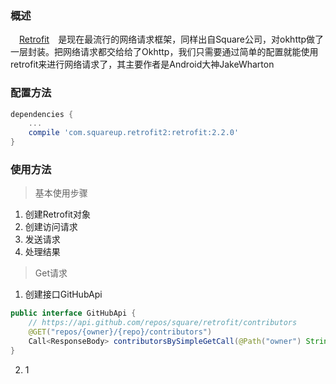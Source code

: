 ### 概述
　[Retrofit][1]　是现在最流行的网络请求框架，同样出自Square公司，对okhttp做了一层封装。把网络请求都交给给了Okhttp，我们只需要通过简单的配置就能使用retrofit来进行网络请求了，其主要作者是Android大神JakeWharton

### 配置方法

``` gradle
dependencies {
    ...
    compile 'com.squareup.retrofit2:retrofit:2.2.0'
}
```

### 使用方法

> 基本使用步骤

 1. 创建Retrofit对象
 2. 创建访问请求
 3. 发送请求
 4. 处理结果

> Get请求 

 1. 创建接口GitHubApi
 
``` java
public interface GitHubApi {
    // https://api.github.com/repos/square/retrofit/contributors
    @GET("repos/{owner}/{repo}/contributors")
    Call<ResponseBody> contributorsBySimpleGetCall(@Path("owner") String owner, @Path("repo") String repo);
}

```

 2. 1

  [1]: https://github.com/square/retrofit